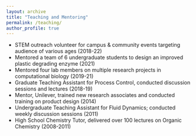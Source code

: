```yaml
---
layout: archive
title: "Teaching and Mentoring"
permalink: /teaching/
author_profile: true
---
```


*	STEM outreach volunteer for campus & community events targeting audience of various ages (2018-22) 
*	Mentored a team of 6 undergraduate students to design an improved plastic degrading enzyme (2021) 
*	Mentored four lab members on multiple research projects in computational biology (2019-21) 
*	Graduate Teaching Assistant for Process Control, conducted discussion sessions and lectures (2018-19)
*	Mentor, Unilever, trained new research associates and conducted training on product design (2014)
*	Undergraduate Teaching Assistant for Fluid Dynamics; conducted weekly discussion sessions (2011)
*	High School Chemistry Tutor, delivered over 100 lectures on Organic Chemistry (2008-2011)

